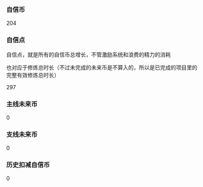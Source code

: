 ### 自信币
204

### 自信点
自信点，就是所有的自信币总增长，不管激励系统和浪费的精力的消耗

也对应于修炼总时长（不过未完成的未来币是不算入的，所以是已完成的项目里的完整有效修炼总时长）

297

### 主线未来币
0

### 支线未来币
0

### 历史扣减自信币
0
